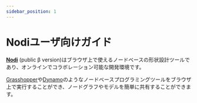 ```yaml
---
sidebar_position: 1
---
```


# Nodiユーザ向けガイド

**[Nodi](https://nodi3d.com)** (public β version)はブラウザ上で使えるノードベースの形状設計ツールであり、オンラインでコラボレーション可能な開発環境です。

[Grasshopper](https://www.grasshopper3d.com/)や[Dynamo](https://dynamobim.org/)のようなノードベースプログラミングツールをブラウザ上で実行することができ、ノードグラフやモデルを簡単に共有することができます。
